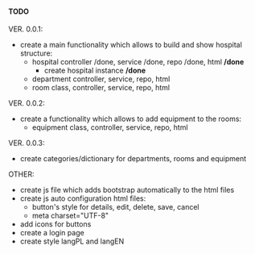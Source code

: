 #### TODO

VER. 0.0.1:
* create a main functionality which allows to build and show hospital structure:
    * hospital controller /done, service /done, repo /done, html **/done**  
        * create hospital instance **/done**  
    * department controller, service, repo, html  
    * room class, controller, service, repo, html  

VER. 0.0.2:
* create a functionality which allows to add equipment to the rooms:  
    * equipment class, controller, service, repo, html  

VER. 0.0.3:
* create categories/dictionary for departments, rooms and equipment  

OTHER:
* create js file which adds bootstrap automatically to the html files  
* create js auto configuration html files: 
    * button's style for details, edit, delete, save, cancel 
    * meta charset="UTF-8"  
* add icons for buttons  
* create a login page
* create style langPL and langEN  
